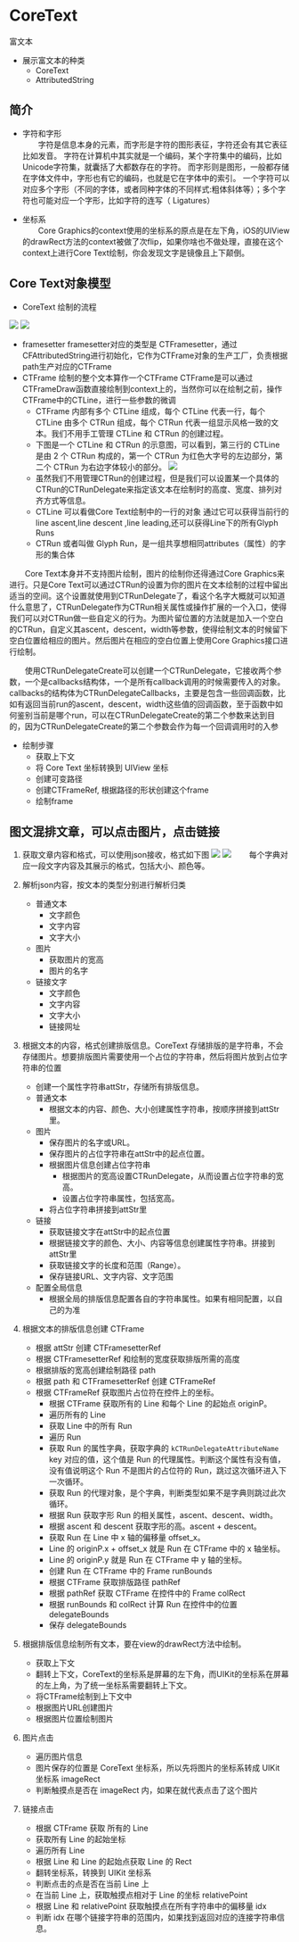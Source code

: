 # CoreText

富文本
- 展示富文本的种类
  - CoreText
  - AttributedString

## 简介

- 字符和字形  
　　字符是信息本身的元素，而字形是字符的图形表征，字符还会有其它表征比如发音。 字符在计算机中其实就是一个编码，某个字符集中的编码，比如Unicode字符集，就囊括了大都数存在的字符。 而字形则是图形，一般都存储在字体文件中，字形也有它的编码，也就是它在字体中的索引。 一个字符可以对应多个字形（不同的字体，或者同种字体的不同样式:粗体斜体等）；多个字符也可能对应一个字形，比如字符的连写（ Ligatures）

- 坐标系  
　　Core Graphics的context使用的坐标系的原点是在左下角，iOS的UIView的drawRect方法的context被做了次flip，如果你啥也不做处理，直接在这个context上进行Core Text绘制，你会发现文字是镜像且上下颠倒。 

## Core Text对象模型

- CoreText 绘制的流程

![](../../images/Snip20170426_1.png)
![](../../images/Snip20170426_2.png)
- framesetter framesetter对应的类型是 CTFramesetter，通过CFAttributedString进行初始化，它作为CTFrame对象的生产工厂，负责根据path生产对应的CTFrame 
- CTFrame 绘制的整个文本算作一个CTFrame CTFrame是可以通过CTFrameDraw函数直接绘制到context上的，当然你可以在绘制之前，操作CTFrame中的CTLine，进行一些参数的微调
    - CTFrame 内部有多个 CTLine 组成，每个 CTLine 代表一行，每个 CTLine 由多个 CTRun 组成，每个 CTRun 代表一组显示风格一致的文本。我们不用手工管理 CTLine 和 CTRun 的创建过程。
    - 下图是一个 CTLine 和 CTRun 的示意图，可以看到，第三行的 CTLine 是由 2 个 CTRun 构成的，第一个 CTRun 为红色大字号的左边部分，第二个 CTRun 为右边字体较小的部分。
![](../images/coretext-ctline.jpg)
    - 虽然我们不用管理CTRun的创建过程，但是我们可以设置某一个具体的CTRun的CTRunDelegate来指定该文本在绘制时的高度、宽度、排列对齐方式等信息。
  - CTLine 可以看做Core Text绘制中的一行的对象 通过它可以获得当前行的line ascent,line descent ,line leading,还可以获得Line下的所有Glyph Runs
  - CTRun 或者叫做 Glyph Run，是一组共享想相同attributes（属性）的字形的集合体

　　Core Text本身并不支持图片绘制，图片的绘制你还得通过Core Graphics来进行。只是Core Text可以通过CTRun的设置为你的图片在文本绘制的过程中留出适当的空间。这个设置就使用到CTRunDelegate了，看这个名字大概就可以知道什么意思了，CTRunDelegate作为CTRun相关属性或操作扩展的一个入口，使得我们可以对CTRun做一些自定义的行为。为图片留位置的方法就是加入一个空白的CTRun，自定义其ascent，descent，width等参数，使得绘制文本的时候留下空白位置给相应的图片。然后图片在相应的空白位置上使用Core Graphics接口进行绘制。  

　　使用CTRunDelegateCreate可以创建一个CTRunDelegate，它接收两个参数，一个是callbacks结构体，一个是所有callback调用的时候需要传入的对象。 callbacks的结构体为CTRunDelegateCallbacks，主要是包含一些回调函数，比如有返回当前run的ascent，descent，width这些值的回调函数，至于函数中如何鉴别当前是哪个run，可以在CTRunDelegateCreate的第二个参数来达到目的，因为CTRunDelegateCreate的第二个参数会作为每一个回调调用时的入参  

- 绘制步骤
    - 获取上下文
    - 将 Core Text 坐标转换到 UIView 坐标
    - 创建可变路径
    - 创建CTFrameRef, 根据路径的形状创建这个frame
    - 绘制frame

## 图文混排文章，可以点击图片，点击链接

1. 获取文章内容和格式，可以使用json接收，格式如下图
![](../../images/Snip20170511_26.png)
![](../images/Snip20170511_27.png)
　　每个字典对应一段文字内容及其展示的格式，包括大小、颜色等。

2. 解析json内容，按文本的类型分别进行解析归类
    - 普通文本
        - 文字颜色
        - 文字内容
        - 文字大小
    - 图片
        - 获取图片的宽高
        - 图片的名字
    - 链接文字
        - 文字颜色
        - 文字内容
        - 文字大小
        - 链接网址
3. 根据文本的内容，格式创建排版信息。CoreText 存储排版的是字符串，不会存储图片。想要排版图片需要使用一个占位的字符串，然后将图片放到占位字符串的位置
    - 创建一个属性字符串attStr，存储所有排版信息。
    - 普通文本
        - 根据文本的内容、颜色、大小创建属性字符串，按顺序拼接到attStr里。
    - 图片
        - 保存图片的名字或URL。
        - 保存图片的占位字符串在attStr中的起点位置。
        - 根据图片信息创建占位字符串
            - 根据图片的宽高设置CTRunDelegate，从而设置占位字符串的宽高。
            - 设置占位字符串属性，包括宽高。
        - 将占位字符串拼接到attStr里
    - 链接
        - 获取链接文字在attStr中的起点位置
        - 根据链接文字的颜色、大小、内容等信息创建属性字符串。拼接到attStr里
        - 获取链接文字的长度和范围（Range）。
        - 保存链接URL、文字内容、文字范围
    - 配置全局信息
        - 根据全局的排版信息配置各自的字符串属性。如果有相同配置，以自己的为准
4. 根据文本的排版信息创建 CTFrame
    - 根据 attStr 创建 CTFramesetterRef 
    - 根据 CTFramesetterRef 和绘制的宽度获取排版所需的高度
    - 根据排版的宽高创建绘制路径 path
    - 根据 path 和 CTFramesetterRef 创建 CTFrameRef
    - 根据 CTFrameRef 获取图片占位符在控件上的坐标。
        - 根据 CTFrame 获取所有的 Line 和每个 Line 的起始点 originP。
        - 遍历所有的 Line
        - 获取 Line 中的所有 Run
        - 遍历 Run
        - 获取 Run 的属性字典，获取字典的 `kCTRunDelegateAttributeName` key 对应的值，这个值是 Run 的代理属性。判断这个属性有没有值，没有值说明这个 Run 不是图片的占位符的 Run，跳过这次循环进入下一次循环。
        - 获取 Run 的代理对象，是个字典，判断类型如果不是字典则跳过此次循环。
        - 根据 Run 获取字形 Run 的相关属性，ascent、descent、width。
        - 根据 ascent 和 descent 获取字形的高。ascent + descent。
        - 获取 Run 在 Line 中 x 轴的偏移量 offset_x。
        - Line 的 originP.x + offset_x 就是 Run 在 CTFrame 中的 x 轴坐标。
        - Line 的 originP.y 就是 Run 在 CTFrame 中 y 轴的坐标。
        - 创建 Run 在 CTFrame 中的 Frame runBounds
        - 根据 CTFrame 获取排版路径 pathRef
        - 根据 pathRef 获取 CTFrame 在控件中的 Frame colRect
        - 根据 runBounds 和 colRect 计算 Run 在控件中的位置 delegateBounds
        - 保存 delegateBounds
        
5. 根据排版信息绘制所有文本，要在view的drawRect方法中绘制。
    - 获取上下文
    - 翻转上下文，CoreText的坐标系是屏幕的左下角，而UIKit的坐标系在屏幕的左上角，为了统一坐标系需要翻转上下文。
    - 将CTFrame绘制到上下文中
    - 根据图片URL创建图片
    - 根据图片位置绘制图片

6. 图片点击
    - 遍历图片信息
    - 图片保存的位置是 CoreText 坐标系，所以先将图片的坐标系转成 UIKit 坐标系 imageRect
    - 判断触摸点是否在 imageRect 内，如果在就代表点击了这个图片
7. 链接点击
    - 根据 CTFrame 获取 所有的 Line
    - 获取所有 Line 的起始坐标
    - 遍历所有 Line
    - 根据 Line 和 Line 的起始点获取 Line 的 Rect
    - 翻转坐标系，转换到 UIKit 坐标系
    - 判断点击的点是否在当前 Line 上
    - 在当前 Line 上，获取触摸点相对于 Line 的坐标 relativePoint
    - 根据 Line 和 relativePoint 获取触摸点在所有字符串中的偏移量 idx
    - 判断 idx 在哪个链接字符串的范围内，如果找到返回对应的连接字符串信息。



















